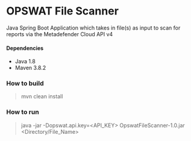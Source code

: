 # OPSWAT File Scanner
Java Spring Boot Application which takes in file(s) as input to scan for reports via the Metadefender Cloud API v4

#### Dependencies
- Java 1.8
- Maven 3.8.2

### How to build
> mvn clean install

### How to run
> java -jar -Dopswat.api.key=<API_KEY> OpswatFileScanner-1.0.jar <Directory/File_Name>